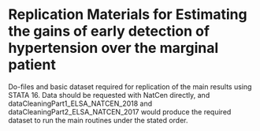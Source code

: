 # Replication Materials for Estimating the gains of early detection of hypertension over the marginal patient
Do-files and basic dataset required for replication of the main results using STATA 16. Data should be requested with NatCen directly, and dataCleaningPart1_ELSA_NATCEN_2018 and dataCleaningPart2_ELSA_NATCEN_2017 would produce the required dataset to run the main routines under the stated order.
